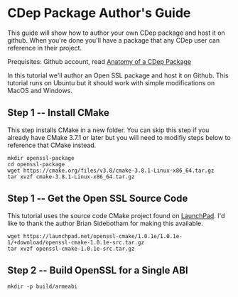 # CDep Package Author's Guide
This guide will show how to author your own CDep package and host it on github. When you're done you'll have a package that any CDep user can reference in their project.

Prequisites: Github account, read [Anatomy of a CDep Package](https://github.com/google/cdep/blob/master/doc/anatomy.md)

In this tutorial we'll author an Open SSL package and host it on Github. This tutorial runs on Ubuntu but it should work with simple modifications on MacOS and Windows.

## Step 1 -- Install CMake
This step installs CMake in a new folder. You can skip this step if you already have CMake 3.7.1 or later but you will need to modifiy steps below to reference that CMake instead.
```
mkdir openssl-package
cd openssl-package
wget https://cmake.org/files/v3.8/cmake-3.8.1-Linux-x86_64.tar.gz
tar xvzf cmake-3.8.1-Linux-x86_64.tar.gz
```

## Step 1 -- Get the Open SSL Source Code
This tutorial uses the source code CMake project found on [LaunchPad](https://launchpad.net/openssl-cmake/1.0.1e/1.0.1e-1). I'd like to thank the author Brian Sidebotham for making this available.
```
wget https://launchpad.net/openssl-cmake/1.0.1e/1.0.1e-1/+download/openssl-cmake-1.0.1e-src.tar.gz
tar xvzf openssl-cmake-1.0.1e-src.tar.gz
```

## Step 2 -- Build OpenSSL for a Single ABI
```
mkdir -p build/armeabi


```

